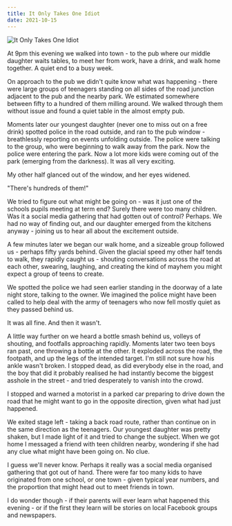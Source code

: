 ```yaml
---
title: It Only Takes One Idiot
date: 2021-10-15
---
```


![It Only Takes One Idiot](https://source.unsplash.com/FHnnjk1Yj7Y/1600x900)

At 9pm this evening we walked into town - to the pub where our middle daughter waits tables, to meet her from work, have a drink, and walk home together. A quiet end to a busy week.

On approach to the pub we didn't quite know what was happening - there were large groups of teenagers standing on all sides of the road junction adjacent to the pub and the nearby park. We estimated somewhere between fifty to a hundred of them milling around. We walked through them without issue and found a quiet table in the almost empty pub.

Moments later our youngest daughter (never one to miss out on a free drink) spotted police in the road outside, and ran to the pub window - breathlessly reporting on events unfolding outside. The police were talking to the group, who were beginning to walk away from the park. Now the police were entering the park. Now a lot more kids were coming out of the park (emerging from the darkness). It was all very exciting.

My other half glanced out of the window, and her eyes widened.

"There's hundreds of them!"

We tried to figure out what might be going on - was it just one of the schools pupils meeting at term end? Surely there were too many children. Was it a social media gathering that had gotten out of control? Perhaps. We had no way of finding out, and our daughter emerged from the kitchens anyway - joining us to hear all about the excitement outside.

A few minutes later we began our walk home, and a sizeable group followed us - perhaps fifty yards behind. Given the glacial speed my other half tends to walk, they rapidly caught us - shouting conversations across the road at each other, swearing, laughing, and creating the kind of mayhem you might expect a group of teens to create.

We spotted the police we had seen earlier standing in the doorway of a late night store, talking to the owner. We imagined the police might have been called to help deal with the army of teenagers who now fell mostly quiet as they passed behind us.

It was all fine. And then it wasn't.

A little way further on we heard a bottle smash behind us, volleys of shouting, and footfalls approaching rapidly. Moments later two teen boys ran past, one throwing a bottle at the other. It exploded across the road, the footpath, and up the legs of the intended target. I'm still not sure how his ankle wasn't broken. I stopped dead, as did everybody else in the road, and the boy that did it probably realised he had instantly become the biggest asshole in the street - and tried desperately to vanish into the crowd.

I stopped and warned a motorist in a parked car preparing to drive down the road that he might want to go in the opposite direction, given what had just happened.

We exited stage left - taking a back road route, rather than continue on in the same direction as the teenagers. Our youngest daughter was pretty shaken, but I made light of it and tried to change the subject. When we got home I messaged a friend with teen children nearby, wondering if she had any clue what might have been going on. No clue.

I guess we'll never know. Perhaps it really was a social media organised gathering that got out of hand. There were far too many kids to have originated from one school, or one town - given typical year numbers, and the proportion that might head out to meet friends in town.

I do wonder though - if their parents will ever learn what happened this evening - or if the first they learn will be stories on local Facebook groups and newspapers.